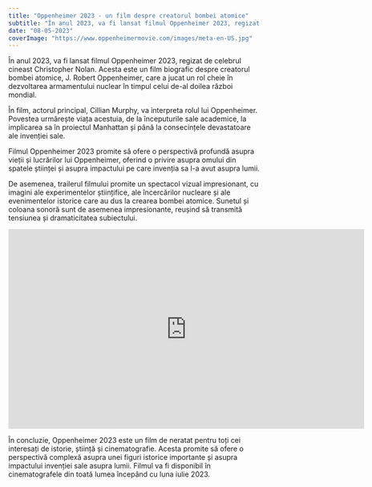 ```yaml
---
title: "Oppenheimer 2023 - un film despre creatorul bombei atomice"
subtitle: "În anul 2023, va fi lansat filmul Oppenheimer 2023, regizat de celebrul cineast Christopher Nolan. Acesta este un film biografic despre creatorul bombei atomice, J. Robert Oppenheimer"
date: "08-05-2023"
coverImage: "https://www.oppenheimermovie.com/images/meta-en-US.jpg"
---
```


În anul 2023, va fi lansat filmul Oppenheimer 2023, regizat de celebrul cineast Christopher Nolan. Acesta este un film biografic despre creatorul bombei atomice, J. Robert Oppenheimer, care a jucat un rol cheie în dezvoltarea armamentului nuclear în timpul celui de-al doilea război mondial.

În film, actorul principal, Cillian Murphy, va interpreta rolul lui Oppenheimer. Povestea urmărește viața acestuia, de la începuturile sale academice, la implicarea sa în proiectul Manhattan și până la consecințele devastatoare ale invenției sale.

Filmul Oppenheimer 2023 promite să ofere o perspectivă profundă asupra vieții și lucrărilor lui Oppenheimer, oferind o privire asupra omului din spatele științei și asupra impactului pe care invenția sa l-a avut asupra lumii.

De asemenea, trailerul filmului promite un spectacol vizual impresionant, cu imagini ale experimentelor științifice, ale încercărilor nucleare și ale evenimentelor istorice care au dus la crearea bombei atomice. Sunetul și coloana sonoră sunt de asemenea impresionante, reușind să transmită tensiunea și dramaticitatea subiectului.

<iframe loading="lazy" title="Oppenheimer 2023" width="710" height="399" src="https://www.youtube.com/embed/uYPbbksJxIg" frameborder="0" allow="accelerometer; autoplay; clipboard-write; encrypted-media; gyroscope; picture-in-picture; web-share" allowfullscreen=""></iframe> <br/>

În concluzie, Oppenheimer 2023 este un film de neratat pentru toți cei interesați de istorie, știință și cinematografie. Acesta promite să ofere o perspectivă complexă asupra unei figuri istorice importante și asupra impactului invenției sale asupra lumii. Filmul va fi disponibil în cinematografele din toată lumea începând cu luna iulie 2023.


